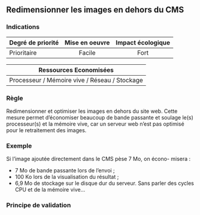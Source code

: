 ## Redimensionner les images en dehors du CMS
### Indications
| Degré de priorité |      Mise en oeuvre       |  Impact écologique    | 
|-------------------|:-------------------------:|:---------------------:|
| Prioritaire       |  Facile                   | Fort                  | 


|Ressources Economisées                                      |
|:----------------------------------------------------------:|
| Processeur / Mémoire vive / Réseau / Stockage |

### Règle
Redimensionner et optimiser les images en dehors du site web. Cette mesure permet d’économiser beaucoup de bande passante et soulage le(s) processeur(s) et la mémoire vive, car un serveur web n’est pas optimisé pour le retraitement des images.

### Exemple
Si l’image ajoutée directement dans le CMS pèse 7 Mo, on écono- misera :
 - 7 Mo de bande passante lors de l’envoi ;
 - 100 Ko lors de la visualisation du résultat ;
 - 6,9 Mo de stockage sur le disque dur du serveur. Sans parler des cycles CPU et de la mémoire vive…

### Principe de validation
